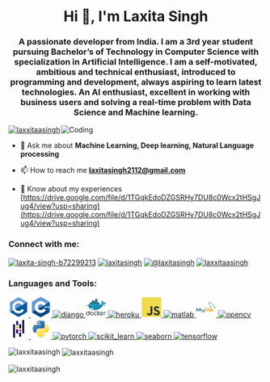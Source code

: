 <h1 align="center">Hi 👋, I'm Laxita Singh</h1>
<h3 align="center">A passionate developer from India. I am a 3rd year student pursuing Bachelor’s of Technology in Computer Science with specialization in Artificial Intelligence. I am a self-motivated, ambitious and technical enthusiast, introduced to programming and development, always aspiring to learn latest technologies. An AI enthusiast, excellent in working with business users and solving a real-time problem with Data Science and Machine learning.</h3>


<img align="right" alt="Coding" width="400" src="https://media2.giphy.com/media/v1.Y2lkPTc5MGI3NjExOTg0NTYzOWVjYjYyNzAwODNlNDI1NmYwZjYzMzM4NDkzNzJiNmZkZiZlcD12MV9pbnRlcm5hbF9naWZzX2dpZklkJmN0PXM/NgurY1o4z080Jfoyzw/giphy.gif">

<p align="left"> <a href="https://github.com/ryo-ma/github-profile-trophy"><img src="https://github-profile-trophy.vercel.app/?username=laxxitaasingh" alt="laxxitaasingh" /></a> </p>

- 💬 Ask me about **Machine Learning, Deep learning, Natural Language processing**

- 📫 How to reach me **laxitasingh2112@gmail.com**

- 📄 Know about my experiences [https://drive.google.com/file/d/1TGqkEdoDZGSRHy7DU8c0Wcx2tHSgJug4/view?usp=sharing](https://drive.google.com/file/d/1TGqkEdoDZGSRHy7DU8c0Wcx2tHSgJug4/view?usp=sharing)

<h3 align="left">Connect with me:</h3>
<p align="left">
<a href="https://linkedin.com/in/laxita-singh-b72299213" target="blank"><img align="center" src="https://raw.githubusercontent.com/rahuldkjain/github-profile-readme-generator/master/src/images/icons/Social/linked-in-alt.svg" alt="laxita-singh-b72299213" height="30" width="40" /></a>
<a href="https://kaggle.com/laxitasingh" target="blank"><img align="center" src="https://raw.githubusercontent.com/rahuldkjain/github-profile-readme-generator/master/src/images/icons/Social/kaggle.svg" alt="laxitasingh" height="30" width="40" /></a>
<a href="https://medium.com/@laxitasingh2112" target="blank"><img align="center" src="https://raw.githubusercontent.com/rahuldkjain/github-profile-readme-generator/master/src/images/icons/Social/medium.svg" alt="@laxitasingh" height="30" width="40" /></a>
<a href="https://www.leetcode.com/laxxitaasingh" target="blank"><img align="center" src="https://raw.githubusercontent.com/rahuldkjain/github-profile-readme-generator/master/src/images/icons/Social/leet-code.svg" alt="laxxitaasingh" height="30" width="40" /></a>
</p>

<h3 align="left">Languages and Tools:</h3>
<p align="left"> <a href="https://www.cprogramming.com/" target="_blank" rel="noreferrer"> <img src="https://raw.githubusercontent.com/devicons/devicon/master/icons/c/c-original.svg" alt="c" width="40" height="40"/> </a> <a href="https://www.w3schools.com/cpp/" target="_blank" rel="noreferrer"> <img src="https://raw.githubusercontent.com/devicons/devicon/master/icons/cplusplus/cplusplus-original.svg" alt="cplusplus" width="40" height="40"/> </a> <a href="https://www.djangoproject.com/" target="_blank" rel="noreferrer"> <img src="https://cdn.worldvectorlogo.com/logos/django.svg" alt="django" width="40" height="40"/> </a> <a href="https://www.docker.com/" target="_blank" rel="noreferrer"> <img src="https://raw.githubusercontent.com/devicons/devicon/master/icons/docker/docker-original-wordmark.svg" alt="docker" width="40" height="40"/> </a> <a href="https://heroku.com" target="_blank" rel="noreferrer"> <img src="https://www.vectorlogo.zone/logos/heroku/heroku-icon.svg" alt="heroku" width="40" height="40"/> </a> <a href="https://developer.mozilla.org/en-US/docs/Web/JavaScript" target="_blank" rel="noreferrer"> <img src="https://raw.githubusercontent.com/devicons/devicon/master/icons/javascript/javascript-original.svg" alt="javascript" width="40" height="40"/> </a> <a href="https://www.mathworks.com/" target="_blank" rel="noreferrer"> <img src="https://upload.wikimedia.org/wikipedia/commons/2/21/Matlab_Logo.png" alt="matlab" width="40" height="40"/> </a> <a href="https://www.mysql.com/" target="_blank" rel="noreferrer"> <img src="https://raw.githubusercontent.com/devicons/devicon/master/icons/mysql/mysql-original-wordmark.svg" alt="mysql" width="40" height="40"/> </a> <a href="https://opencv.org/" target="_blank" rel="noreferrer"> <img src="https://www.vectorlogo.zone/logos/opencv/opencv-icon.svg" alt="opencv" width="40" height="40"/> </a> <a href="https://pandas.pydata.org/" target="_blank" rel="noreferrer"> <img src="https://raw.githubusercontent.com/devicons/devicon/2ae2a900d2f041da66e950e4d48052658d850630/icons/pandas/pandas-original.svg" alt="pandas" width="40" height="40"/> </a> <a href="https://www.python.org" target="_blank" rel="noreferrer"> <img src="https://raw.githubusercontent.com/devicons/devicon/master/icons/python/python-original.svg" alt="python" width="40" height="40"/> </a> <a href="https://pytorch.org/" target="_blank" rel="noreferrer"> <img src="https://www.vectorlogo.zone/logos/pytorch/pytorch-icon.svg" alt="pytorch" width="40" height="40"/> </a> <a href="https://scikit-learn.org/" target="_blank" rel="noreferrer"> <img src="https://upload.wikimedia.org/wikipedia/commons/0/05/Scikit_learn_logo_small.svg" alt="scikit_learn" width="40" height="40"/> </a> <a href="https://seaborn.pydata.org/" target="_blank" rel="noreferrer"> <img src="https://seaborn.pydata.org/_images/logo-mark-lightbg.svg" alt="seaborn" width="40" height="40"/> </a> <a href="https://www.tensorflow.org" target="_blank" rel="noreferrer"> <img src="https://www.vectorlogo.zone/logos/tensorflow/tensorflow-icon.svg" alt="tensorflow" width="40" height="40"/> </a> </p>

<p><img align="left" src="https://github-readme-stats.vercel.app/api/top-langs?username=laxxitaasingh&show_icons=true&locale=en&layout=compact" alt="laxxitaasingh" /></p>

<p>&nbsp;<img align="center" src="https://github-readme-stats.vercel.app/api?username=laxxitaasingh&show_icons=true&locale=en" alt="laxxitaasingh" /></p>

<p><img align="center" src="https://github-readme-streak-stats.herokuapp.com/?user=laxxitaasingh&" alt="laxxitaasingh" /></p>

